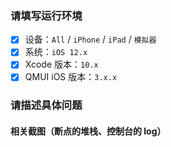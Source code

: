 ### 请填写运行环境

- [x] 设备：`All` / `iPhone` / `iPad` / `模拟器`
- [x] 系统：`iOS 12.x`
- [x] Xcode 版本：`10.x`
- [x] QMUI iOS 版本：`3.x.x`

### 请描述具体问题

#### 相关截图（断点的堆栈、控制台的 log）

